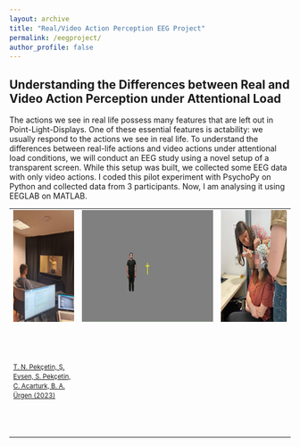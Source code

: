 ```yaml
---
layout: archive
title: "Real/Video Action Perception EEG Project"
permalink: /eegproject/
author_profile: false
---
```


## Understanding the Differences between Real and Video Action Perception under Attentional Load

The actions we see in real life possess many features that are left out in Point-Light-Displays. One of these essential features is actability: we usually respond to the actions we see in real life. To understand the differences between real-life actions and video actions under attentional load conditions, we will conduct an EEG study using a novel setup of a transparent screen. While this setup was built, we collected some EEG data with only video actions. I coded this pilot experiment with PsychoPy on Python and collected data from 3 participants. Now, I am analysing it using EEGLAB on MATLAB.

<table style="border-collapse: collapse; border: none;">
<tr style="border: none; height: 200px;">
  <td style="border: none;"><img src="/images/setup.jpg" alt="setup.png" height="200" /></td>
  <td  style="border: none;"><img src="/images/eegthesis.gif" alt="eegthesis.png" height="200" /></td>  
  <td  style="border: none;"><img src="/images/data_collection.jpg" alt="data_collection.jpg" height="200" /></td>  
</tr>
  <tr style="border: none; height: 200px;">
    <td style="border: none;" width="150">
      <a href="https://www.jove.com/t/65436/a-naturalistic-setup-for-presenting-real-people-live-actions">
      <font style="font-size: 1.2vw;" >T. N. Pekçetin, Ş. Evsen, S. Pekçetin, C. Acarturk, B. A. Ürgen (2023)</font></a>
    </td>
    <td style="border: none;" width="400"></td>
    <td style="border: none;" width="200"></td>
  </tr>
</table>
